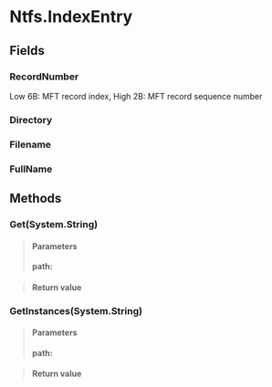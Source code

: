 ﻿


# Ntfs.IndexEntry

## Fields

### RecordNumber
Low 6B: MFT record index, High 2B: MFT record sequence number
### Directory

### Filename

### FullName

## Methods


### Get(System.String)

> #### Parameters
> **path:** 

> #### Return value
> 

### GetInstances(System.String)

> #### Parameters
> **path:** 

> #### Return value
> 